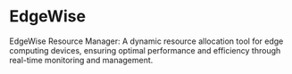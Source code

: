 # EdgeWise
EdgeWise Resource Manager: A dynamic resource allocation tool for edge computing devices, ensuring optimal performance and efficiency through real-time monitoring and management.
